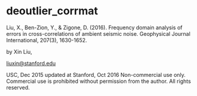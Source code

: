 # deoutlier_corrmat



Liu, X., Ben-Zion, Y., & Zigone, D. (2016). Frequency domain analysis of errors in cross-correlations of ambient seismic noise. Geophysical Journal International, 207(3), 1630-1652.


by Xin Liu,

liuxin@stanford.edu

USC, Dec 2015
updated at Stanford, Oct 2016
Non-commercial use only. Commercial use is prohibited without permission from the author.
All rights reserved.


